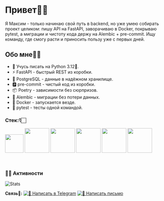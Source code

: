 # Привет🤙🏻

Я Максим - только начинаю свой путь в backend, но уже умею собирать проект целиком: пишу API на FastAPI, заворачиваю в Docker, покрываю pytest, а миграции и чистоту кода держу на Alembic + pre-commit. Ищу команду, где смогу расти и приносить пользу уже с первых дней.

## Обо мне🐱‍💻

- 🐍 Учусь писать на Python 3.12🐍.
- ⚡ FastAPI - быстрый REST из коробки.
- 🐘 PostgreSQL - данные в надёжном хранилище.
- 🅿  pre-commit - чистый код из коробки.
- 📦 Poetry - зависимости без сюрпризов.
- 🔄 Alembic - миграции без потери данных.
- 🐳 Docker - запускается везде.
- 🧪 pytest - тесты одной командой.

### Стек:👇🏻

<p>
  <img src="https://cdn.jsdelivr.net/gh/devicons/devicon/icons/python/python-original.svg" width="60"/>
  <img src="https://cdn.jsdelivr.net/gh/devicons/devicon/icons/postgresql/postgresql-original.svg" width="80"/>
  <img src="https://cdn.jsdelivr.net/gh/devicons/devicon/icons/fastapi/fastapi-original.svg" width="80"/>
  <img src="https://cdn.jsdelivr.net/gh/devicons/devicon/icons/docker/docker-original.svg" width="80"/>
  <img src="https://cdn.jsdelivr.net/gh/devicons/devicon/icons/poetry/poetry-original.svg" width="80"/>
  <img src="https://cdn.jsdelivr.net/gh/devicons/devicon@latest/icons/pytest/pytest-original-wordmark.svg" width="80"/>
          
  &nbsp;

### 🐱‍💻 Активности

![Stats](https://github-readme-stats.vercel.app/api?username=Maxim-Proskurin&show_icons=true&theme=synthwave&custom_title=Maxim)



**Связь📱:**
[![💬 Написать в Telegram](https://img.shields.io/badge/💬-Telegram-26A5E4?style=flat&logo=telegram&logoColor=white)](https://t.me/Tyler_not_Durden)
[![📧 Написать письмо](https://img.shields.io/badge/📧_Написать-D14836?style=flat&logo=gmail&logoColor=white)](https://mail.yandex.ru/compose?mailto=Maxiprsk@yandex.ru)
